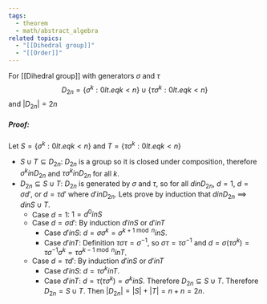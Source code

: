 ```yaml
---
tags:
  - theorem
  - math/abstract_algebra
related topics:
  - "[[Dihedral group]]"
  - "[[Order]]"
---
```

For [[Dihedral group]] with generators $\sigma$ and $\tau$$$
	D_{2n}=\{\sigma^k:0 lt.eq k < n\}\cup\{\tau\sigma^k:0 lt.eq k < n\}
$$and $|D_{2n}|=2n$
##### Proof:
Let $S=\{\sigma^k:0 lt.eq k < n\}$ and $T=\{\tau\sigma^k:0 lt.eq k < n\}$
- $S\cup T \subseteq D_{2n}$:
	$D_{2n}$ is a group so it is closed under composition, therefore $\sigma^k in D_{2n}$ and $\tau\sigma^k in D_{2n}$ for all $k$.
- $D_{2n}\subseteq S\cup T$:
	$D_{2n}$ is generated by $\sigma$ and $\tau$, so for all $d in D_{2n}$, $d=1$, $d=\sigma d'$, or $d=\tau d'$ where $d' in D_{2n}$. Lets prove by induction that $d in D_{2n}\implies d in S\cup T$.
	- Case $d=1$:
		$1=d^0 in S$
	- Case $d=\sigma d'$:
		By induction $d' in S$ or $d' in T$
		- Case $d' in S$:
			$d=\sigma \sigma^k= \sigma^{k+1\ \operatorname{mod}\ n} in S$.
		- Case $d'  in T$:
			Definition $\tau\sigma\tau=\sigma^{-1}$, so $\sigma\tau=\tau\sigma^{-1}$ and $d=\sigma(\tau\sigma^k)=\tau\sigma^{-1}\sigma^{k}=\tau\sigma^{k-1\ \operatorname{mod}\ n} in T$.
	- Case $d = \tau d'$:
		By induction $d' in S$ or $d' in T$
		- Case $d' in S$:
			$d=\tau \sigma^k in T$.
		- Case $d' in T$:
			$d=\tau (\tau \sigma^k)=\sigma^k in S$.
	Therefore $D_{2n}\subseteq S\cup T$.
Therefore $D_{2n}=S\cup T$. Then $|D_{2n}|=|S|+|T|=n+n=2n$.

